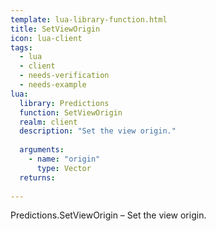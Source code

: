 ```yaml
---
template: lua-library-function.html
title: SetViewOrigin
icon: lua-client
tags:
  - lua
  - client
  - needs-verification
  - needs-example
lua:
  library: Predictions
  function: SetViewOrigin
  realm: client
  description: "Set the view origin."
  
  arguments:
    - name: "origin"
      type: Vector
  returns:
    
---
```


<div class="lua__search__keywords">
Predictions.SetViewOrigin &#x2013; Set the view origin.
</div>
